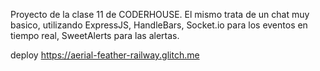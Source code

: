 Proyecto de la clase 11 de CODERHOUSE.
El mismo trata de un chat muy basico, utilizando ExpressJS, HandleBars, Socket.io para los eventos en tiempo real, SweetAlerts para las alertas.

deploy https://aerial-feather-railway.glitch.me
